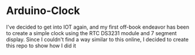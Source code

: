 # Arduino-Clock
I've decided to get into IOT again, and my first off-book endeavor has been to create a simple clock using the RTC DS3231 module and 7 segment display. Since I couldn't find a way similar to this online, I decided to create this repo to show how I did it
